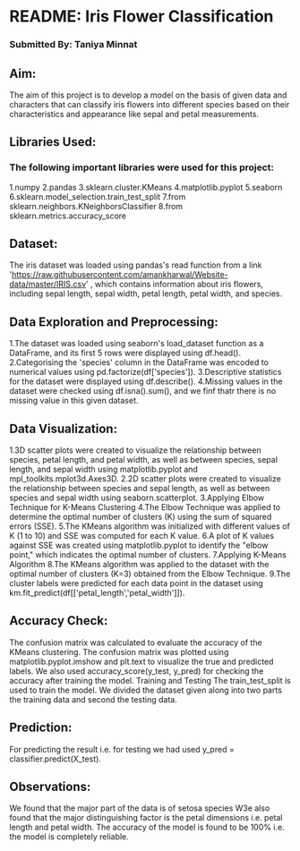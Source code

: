 # README: Iris Flower Classification
### Submitted By: Taniya Minnat

## Aim:
The aim of this project is to develop a model on the basis of given data and characters that can classify iris flowers into different species based on their characteristics and appearance like sepal and petal measurements.

## Libraries Used:
### The following important libraries were used for this project:
1.numpy
2.pandas
3.sklearn.cluster.KMeans
4.matplotlib.pyplot
5.seaborn
6.sklearn.model_selection.train_test_split
7.from sklearn.neighbors.KNeighborsClassifier
8.from sklearn.metrics.accuracy_score

## Dataset:
The iris dataset was loaded using pandas's  read function from a link 'https://raw.githubusercontent.com/amankharwal/Website-data/master/IRIS.csv' , which contains information about iris flowers, including sepal length, sepal width, petal length, petal width, and species.

## Data Exploration and Preprocessing:
1.The dataset was loaded using seaborn's load_dataset function as a DataFrame, and its first 5 rows were displayed using df.head().
2.Categorising the 'species' column in the DataFrame was encoded to numerical values using pd.factorize(df['species']).
3.Descriptive statistics for the dataset were displayed using df.describe().
4.Missing values in the dataset were checked using df.isna().sum(), and we finf thatr there is no missing value in this given dataset.

## Data Visualization:
1.3D scatter plots were created to visualize the relationship between species, petal length, and petal width, as well as between species, sepal length, and sepal width using matplotlib.pyplot and mpl_toolkits.mplot3d.Axes3D.
2.2D scatter plots were created to visualize the relationship between species and sepal length, as well as between species and sepal width using seaborn.scatterplot.
3.Applying Elbow Technique for K-Means Clustering
4.The Elbow Technique was applied to determine the optimal number of clusters (K) using the sum of squared errors (SSE).
5.The KMeans algorithm was initialized with different values of K (1 to 10) and SSE was computed for each K value.
6.A plot of K values against SSE was created using matplotlib.pyplot to identify the "elbow point," which indicates the optimal number of clusters.
7.Applying K-Means Algorithm
8.The KMeans algorithm was applied to the dataset with the optimal number of clusters (K=3) obtained from the Elbow Technique.
9.The cluster labels were predicted for each data point in the dataset using km.fit_predict(df[['petal_length','petal_width']]).

## Accuracy Check:
The confusion matrix was calculated to evaluate the accuracy of the KMeans clustering.
The confusion matrix was plotted using matplotlib.pyplot.imshow and plt.text to visualize the true and predicted labels.
We also used accuracy_score(y_test, y_pred) for checking the accuracy after training the model.
Training and Testing
The train_test_split is used to train the model.
We divided the dataset given along into two parts the training data and second the testing data.
## Prediction:
For predicting the result i.e. for testing we had used y_pred = classifier.predict(X_test).
## Observations:
We found that the major part of the data is of setosa species
W3e also found that the major distinguishing factor is the petal dimensions i.e. petal length and petal width.
The accuracy of the model is found to be 100% i.e. the model is completely reliable.
